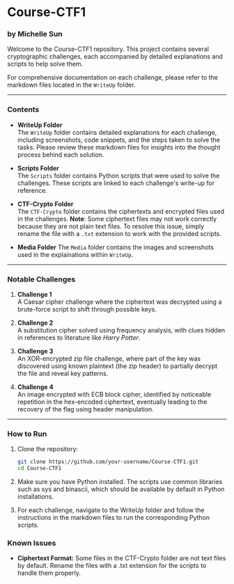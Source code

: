 # Course-CTF1  
### by Michelle Sun  

Welcome to the Course-CTF1 repository. This project contains several cryptographic challenges, each accompanied by detailed explanations and scripts to help solve them. 

For comprehensive documentation on each challenge, please refer to the markdown files located in the `WriteUp` folder.

---

### Contents

- **WriteUp Folder**  
  The `WriteUp` folder contains detailed explanations for each challenge, including screenshots, code snippets, and the steps taken to solve the tasks. Please review these markdown files for insights into the thought process behind each solution.

- **Scripts Folder**  
  The `Scripts` folder contains Python scripts that were used to solve the challenges. These scripts are linked to each challenge's write-up for reference.

- **CTF-Crypto Folder**  
  The `CTF-Crypto` folder contains the ciphertexts and encrypted files used in the challenges. **Note**: Some ciphertext files may not work correctly because they are not plain text files. To resolve this issue, simply rename the file with a `.txt` extension to work with the provided scripts.

- **Media Folder**
  The `Media` folder contains the images and screenshots used in the explainations within `WriteUp`. 

---

### Notable Challenges

1. **Challenge 1**  
   A Caesar cipher challenge where the ciphertext was decrypted using a brute-force script to shift through possible keys.

2. **Challenge 2**  
   A substitution cipher solved using frequency analysis, with clues hidden in references to literature like *Harry Potter*.

3. **Challenge 3**  
   An XOR-encrypted zip file challenge, where part of the key was discovered using known plaintext (the zip header) to partially decrypt the file and reveal key patterns.

4. **Challenge 4**  
   An image encrypted with ECB block cipher, identified by noticeable repetition in the hex-encoded ciphertext, eventually leading to the recovery of the flag using header manipulation.

---

### How to Run

1. Clone the repository:
   ```bash
   git clone https://github.com/your-username/Course-CTF1.git
   cd Course-CTF1
   ```

2. Make sure you have Python installed. The scripts use common libraries such as sys and binascii, which should be available by default in Python installations.

3. For each challenge, navigate to the WriteUp folder and follow the instructions in the markdown files to run the corresponding Python scripts.

### Known Issues
- **Ciphertext Format:** Some files in the CTF-Crypto folder are not text files by default. Rename the files with a .txt extension for the scripts to handle them properly.